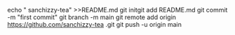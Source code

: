 echo " sanchizzy-tea" >>README.md
git initgit add README.md
git commit -m "first commit"
git branch -m main
git remote add origin https://github.com/sanchizzy-tea .git
git push -u origin main
